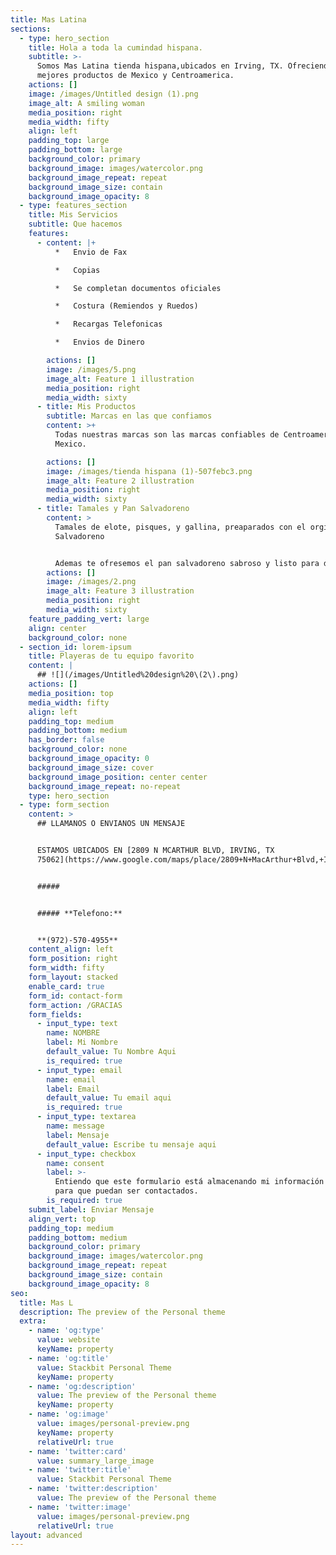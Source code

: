 ```yaml
---
title: Mas Latina
sections:
  - type: hero_section
    title: Hola a toda la cumindad hispana.
    subtitle: >-
      Somos Mas Latina tienda hispana,ubicados en Irving, TX. Ofreciendo los
      mejores productos de Mexico y Centroamerica.
    actions: []
    image: /images/Untitled design (1).png
    image_alt: A smiling woman
    media_position: right
    media_width: fifty
    align: left
    padding_top: large
    padding_bottom: large
    background_color: primary
    background_image: images/watercolor.png
    background_image_repeat: repeat
    background_image_size: contain
    background_image_opacity: 8
  - type: features_section
    title: Mis Servicios
    subtitle: Que hacemos
    features:
      - content: |+
          *   Envio de Fax

          *   Copias

          *   Se completan documentos oficiales

          *   Costura (Remiendos y Ruedos)

          *   Recargas Telefonicas

          *   Envios de Dinero

        actions: []
        image: /images/5.png
        image_alt: Feature 1 illustration
        media_position: right
        media_width: sixty
      - title: Mis Productos
        subtitle: Marcas en las que confiamos
        content: >+
          Todas nuestras marcas son las marcas confiables de Centroamerica y
          Mexico.

        actions: []
        image: /images/tienda hispana (1)-507febc3.png
        image_alt: Feature 2 illustration
        media_position: right
        media_width: sixty
      - title: Tamales y Pan Salvadoreno
        content: >
          Tamales de elote, pisques, y gallina, preaparados con el orginal sazon
          Salvadoreno


          Ademas te ofresemos el pan salvadoreno sabroso y listo para degustar.
        actions: []
        image: /images/2.png
        image_alt: Feature 3 illustration
        media_position: right
        media_width: sixty
    feature_padding_vert: large
    align: center
    background_color: none
  - section_id: lorem-ipsum
    title: Playeras de tu equipo favorito
    content: |
      ## ![](/images/Untitled%20design%20\(2\).png)
    actions: []
    media_position: top
    media_width: fifty
    align: left
    padding_top: medium
    padding_bottom: medium
    has_border: false
    background_color: none
    background_image_opacity: 0
    background_image_size: cover
    background_image_position: center center
    background_image_repeat: no-repeat
    type: hero_section
  - type: form_section
    content: >
      ## LLAMANOS O ENVIANOS UN MENSAJE


      ESTAMOS UBICADOS EN [2809 N MCARTHUR BLVD, IRVING, TX
      75062](https://www.google.com/maps/place/2809+N+MacArthur+Blvd,+Irving,+TX+75062/@32.8450039,-96.9619605,17z/data=!3m1!4b1!4m5!3m4!1s0x864e82febf439223:0xfe08393d61a04965!8m2!3d32.8450039!4d-96.9597718)


      #####


      ##### **Telefono:**


      **(972)-570-4955**
    content_align: left
    form_position: right
    form_width: fifty
    form_layout: stacked
    enable_card: true
    form_id: contact-form
    form_action: /GRACIAS
    form_fields:
      - input_type: text
        name: NOMBRE
        label: Mi Nombre
        default_value: Tu Nombre Aqui
        is_required: true
      - input_type: email
        name: email
        label: Email
        default_value: Tu email aqui
        is_required: true
      - input_type: textarea
        name: message
        label: Mensaje
        default_value: Escribe tu mensaje aqui
      - input_type: checkbox
        name: consent
        label: >-
          Entiendo que este formulario está almacenando mi información enviada
          para que puedan ser contactados.
        is_required: true
    submit_label: Enviar Mensaje
    align_vert: top
    padding_top: medium
    padding_bottom: medium
    background_color: primary
    background_image: images/watercolor.png
    background_image_repeat: repeat
    background_image_size: contain
    background_image_opacity: 8
seo:
  title: Mas L
  description: The preview of the Personal theme
  extra:
    - name: 'og:type'
      value: website
      keyName: property
    - name: 'og:title'
      value: Stackbit Personal Theme
      keyName: property
    - name: 'og:description'
      value: The preview of the Personal theme
      keyName: property
    - name: 'og:image'
      value: images/personal-preview.png
      keyName: property
      relativeUrl: true
    - name: 'twitter:card'
      value: summary_large_image
    - name: 'twitter:title'
      value: Stackbit Personal Theme
    - name: 'twitter:description'
      value: The preview of the Personal theme
    - name: 'twitter:image'
      value: images/personal-preview.png
      relativeUrl: true
layout: advanced
---
```

